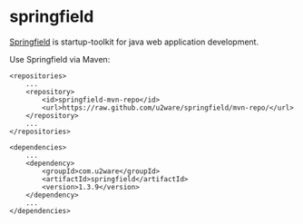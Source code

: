 springfield
===========

[Springfield](http://u2ware.github.io/springfield) is startup-toolkit for java web application development.


Use Springfield via Maven:

    <repositories>
        ...
        <repository>
            <id>springfield-mvn-repo</id>
            <url>https://raw.github.com/u2ware/springfield/mvn-repo/</url>
        </repository>
        ...
    </repositories>
    
    <dependencies>
        ...
        <dependency>
            <groupId>com.u2ware</groupId>
            <artifactId>springfield</artifactId> 
            <version>1.3.9</version> 
        </dependency>
        ...
    </dependencies>
